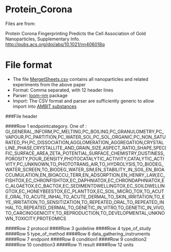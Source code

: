 Protein_Corona
==============
Files are from:

Protein Corona Fingerprinting Predicts the Cell Association of Gold Nanoparticles, Supplementary Info. 
http://pubs.acs.org/doi/abs/10.1021/nn406018q


File format 
==============

* The file [MergetSheets.csv](https://github.com/ideaconsult/Protein_Corona/blob/master/MergedSheets.csv) contains all nanoparticles and related experiments from the above paper
* Format: Comma separated, with 12 header lines
* Parser: [loom-nm](https://github.com/vedina/loom/tree/master/loom-nm) package
* Import: The CSV format and parser are sufficiently generic to allow import into [AMBIT substances](http://apps.ideaconsult.net:8080/enanomapper/ui/uploadsubstance)

###File header

####Row	1 
	endpointcategory. One of :
GI_GENERAL_INFORM,PC_MELTING,PC_BOILING,PC_GRANULOMETRY,PC_VAPOUR,PC_PARTITION,PC_WATER_SOL,PC_SOL_ORGANIC,PC_NON_SATURATED_PH,PC_DISSOCIATION,AGGLOMERATION_AGGREGATION,CRYSTALLINE_PHASE,CRYSTALLITE_AND_GRAIN_SIZE,ASPECT_RATIO_SHAPE,SPECIFIC_SURFACE_AREA,ZETA_POTENTIAL,SURFACE_CHEMISTRY,DUSTINESS,POROSITY,POUR_DENSITY,PHOTOCATALYTIC_ACTIVITY,CATALYTIC_ACTIVITY,PC_UNKNOWN,TO_PHOTOTRANS_AIR,TO_HYDROLYSIS,TO_BIODEG_WATER_SCREEN,TO_BIODEG_WATER_SIM,EN_STABILITY_IN_SOIL,EN_BIOACCUMULATION,EN_BIOACCU_TERR,EN_ADSORPTION,EN_HENRY_LAW,EC_FISHTOX,EC_CHRONFISHTOX,EC_DAPHNIATOX,EC_CHRONDAPHNIATOX,EC_ALGAETOX,EC_BACTOX,EC_SEDIMENTDWELLINGTOX,EC_SOILDWELLINGTOX,EC_HONEYBEESTOX,EC_PLANTTOX,EC_SOIL_MICRO_TOX,TO_ACUTE_ORAL,TO_ACUTE_INHAL,TO_ACUTE_DERMAL,TO_SKIN_IRRITATION,TO_EYE_IRRITATION,TO_SENSITIZATION,TO_REPEATED_ORAL,TO_REPEATED_INHAL,TO_REPEATED_DERMAL,TO_GENETIC_IN_VITRO,TO_GENETIC_IN_VIVO,TO_CARCINOGENICITY,TO_REPRODUCTION,TO_DEVELOPMENTAL,UNKNOWN_TOXICITY,PROTEOMICS

####Row	2 
	protocol
####Row	3 
	guideline
####Row	4 
	type_of_study
####Row	5 
	type_of_method
####Row	6 
	data_gathering_instruments
####Row	7 
	endpoint
####Row	8 
	condition1
####Row	9 
	condition2
####Row	10 
	condition3
####Row	11 
	result
####Row	12 
	units

